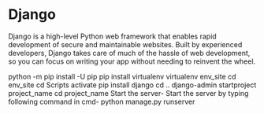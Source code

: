 # Django
Django is a high-level Python web framework that enables rapid development of secure and maintainable websites. Built by experienced developers, Django takes care of much of the hassle of web development, so you can focus on writing your app without needing to reinvent the wheel.

python -m pip install -U pip
pip install virtualenv
virtualenv env_site
cd env_site
cd Scripts
activate
pip install django
cd ..
django-admin startproject project_name
cd project_name
Start the server- Start the server by typing following command in cmd-
python manage.py runserver
